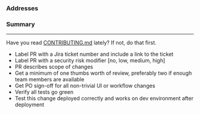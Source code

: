 ### Addresses

### Summary

----
Have you read [CONTRIBUTING.md](../CONTRIBUTING.md) lately? If not, do that first.

- Label PR with a Jira ticket number and include a link to the ticket
- Label PR with a security risk modifier [no, low, medium, high]
- PR describes scope of changes
- Get a minimum of one thumbs worth of review, preferably two if enough team members are available
- Get PO sign-off for all non-trivial UI or workflow changes
- Verify all tests go green
- Test this change deployed correctly and works on dev environment after deployment
